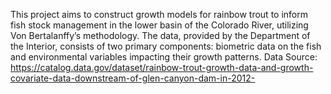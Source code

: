 This project aims to construct growth models for rainbow trout to inform fish stock management in the lower basin of the Colorado River, utilizing Von Bertalanffy’s methodology. The data, provided by the Department of the Interior, consists of two primary components: biometric data on the fish and environmental variables impacting their growth patterns.
Data Source: https://catalog.data.gov/dataset/rainbow-trout-growth-data-and-growth-covariate-data-downstream-of-glen-canyon-dam-in-2012-
